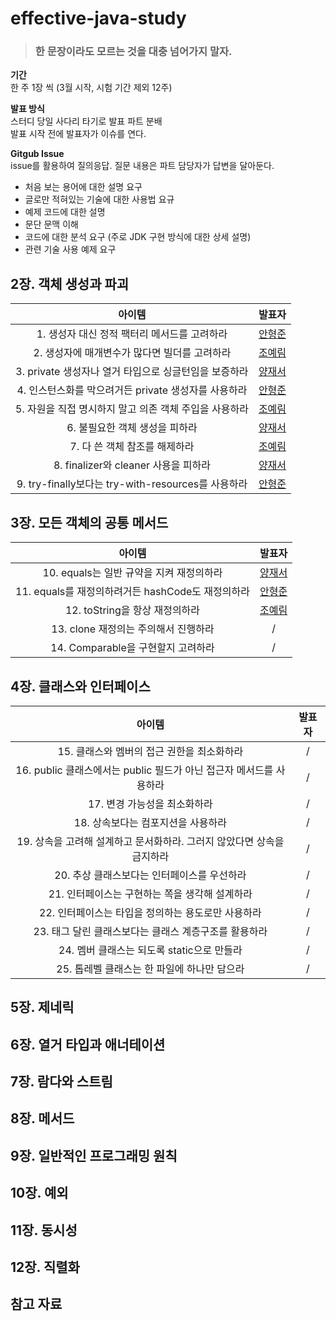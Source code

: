 [^1]: 링크 다는 법 -> [표시할 내용](링크)

# effective-java-study
> ### 한 문장이라도 모르는 것을 대충 넘어가지 말자.  

**기간**  
한 주 1장 씩 (3월 시작, 시험 기간 제외 12주)  

**발표 방식**  
스터디 당일 사다리 타기로 발표 파트 분배  
발표 시작 전에 발표자가 이슈를 연다.  

**Gitgub Issue**  
issue를 활용하여 질의응답. 질문 내용은 파트 담당자가 답변을 달아둔다.  
  - 처음 보는 용어에 대한 설명 요구
  - 글로만 적혀있는 기술에 대한 사용법 요규
  - 예제 코드에 대한 설명
  - 문단 문맥 이해
  - 코드에 대한 분석 요구 (주로 JDK  구현 방식에 대한 상세 설명)
  - 관련 기술 사용 예제 요구

## 2장. 객체 생성과 파괴  
|아이템|발표자|
|:---:|:---:|
|1. 생성자 대신 정적 팩터리 메서드를 고려하라 | [안형준](https://com-squadleader.tistory.com/195) |  
|2. 생성자에 매개변수가 많다면 빌더를 고려하라 | [조예림](https://joyerim.tistory.com/44) |
|3. private 생성자나 열거 타입으로 싱글턴임을 보증하라 | [양재서](https://jaeseo0519.tistory.com/146) |
|4. 인스턴스화를 막으려거든 private 생성자를 사용하라 | [안형준](https://com-squadleader.tistory.com/195) |
|5. 자원을 직접 명시하지 말고 의존 객체 주입을 사용하라 | [조예림](https://joyerim.tistory.com/45) |
|6. 불필요한 객체 생성을 피하라| [양재서](https://jaeseo0519.tistory.com/149) |
|7. 다 쓴 객체 참조를 해제하라| [조예림](https://joyerim.tistory.com/46) |
|8. finalizer와 cleaner 사용을 피하라| [양재서](https://jaeseo0519.tistory.com/151) |
|9. try-finally보다는 try-with-resources를 사용하라| [안형준](https://com-squadleader.tistory.com/199) |

## 3장. 모든 객체의 공통 메서드  
|아이템|발표자|
|:---:|:---:|
|10. equals는 일반 규약을 지켜 재정의하라 | [양재서](https://jaeseo0519.tistory.com/153) |
|11. equals를 재정의하려거든 hashCode도 재정의하라 | [안형준](https://com-squadleader.tistory.com/201) |
|12. toString을 항상 재정의하라 | [조예림](https://joyerim.tistory.com/51) |
|13. clone 재정의는 주의해서 진행하라 | / |
|14. Comparable을 구현할지 고려하라 | / |

## 4장. 클래스와 인터페이스  

|아이템|발표자|
|:---:|:---:|
|15. 클래스와 멤버의 접근 권한을 최소화하라 | / |
|16. public 클래스에서는 public 필드가 아닌 접근자 메서드를 사용하라 | / |
|17. 변경 가능성을 최소화하라 | / |
|18. 상속보다는 컴포지션을 사용하라 | / |
|19. 상속을 고려해 설계하고 문서화하라. 그러지 않았다면 상속을 금지하라 | / |
|20. 추상 클래스보다는 인터페이스를 우선하라 | / |
|21. 인터페이스는 구현하는 쪽을 생각해 설계하라 | / |
|22. 인터페이스는 타입을 정의하는 용도로만 사용하라 | / |
|23. 태그 달린 클래스보다는 클래스 계층구조를 활용하라 | / |
|24. 멤버 클래스는 되도록 static으로 만들라 | / |
|25. 톱레벨 클래스는 한 파일에 하나만 담으라 | / |

## 5장. 제네릭  

## 6장. 열거 타입과 애너테이션

## 7장. 람다와 스트림

## 8장. 메서드  

## 9장. 일반적인 프로그래밍 원칙  

## 10장. 예외  

## 11장. 동시성  

## 12장. 직렬화  

## 참고 자료
